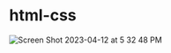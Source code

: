 # html-css
![Screen Shot 2023-04-12 at 5 32 48 PM](https://user-images.githubusercontent.com/96355094/231601178-1a40165a-2780-478e-b115-7c45ad1b3c63.png)
